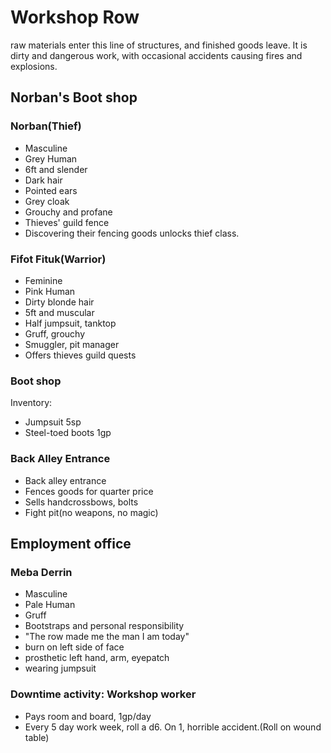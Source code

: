 # Workshop Row
raw materials enter this line of structures, and finished goods leave. It is dirty and dangerous work, with occasional accidents causing fires and explosions.

## Norban's Boot shop

### Norban(Thief)
- Masculine
- Grey Human
- 6ft and slender
- Dark hair
- Pointed ears
- Grey cloak
- Grouchy and profane
- Thieves' guild fence
- Discovering their fencing goods unlocks thief class.

### Fifot Fituk(Warrior)
- Feminine
- Pink Human
- Dirty blonde hair
- 5ft and muscular
- Half jumpsuit, tanktop
- Gruff, grouchy
- Smuggler, pit manager
- Offers thieves guild quests

### Boot shop
Inventory:
- Jumpsuit 5sp
- Steel-toed boots 1gp

### Back Alley Entrance
- Back alley entrance
- Fences goods for quarter price
- Sells handcrossbows, bolts
- Fight pit(no weapons, no magic)

## Employment office

### Meba Derrin
- Masculine
- Pale Human
- Gruff
- Bootstraps and personal responsibility
- "The row made me the man I am today"
- burn on left side of face
- prosthetic left hand, arm, eyepatch
- wearing jumpsuit

### Downtime activity: Workshop worker
- Pays room and board, 1gp/day
- Every 5 day work week, roll a d6. On 1, horrible accident.(Roll on wound table)